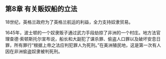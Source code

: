 ## 第8章 有关贩奴船的立法

18世纪，英格兰政府为了英格兰航运的利益，全力支持奴隶贸易。

1645年，波士顿的一个奴隶贩子通过武力手段劫掠了非洲的一个村庄。地方法官理查德·索顿斯托尔宣布说，船长和大副犯了谋杀罪、偷盗人口罪以及破坏安息日罪，所有罪行“根据上帝之法应判犯罪人为死刑。”在美洲殖民地，这是第一次有人因在非洲偷盗奴隶被判死刑。